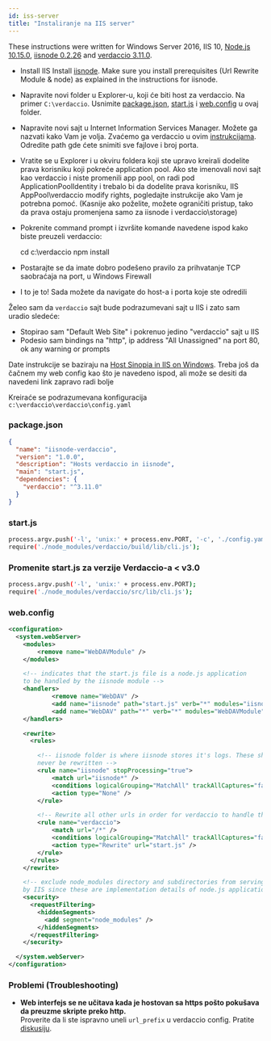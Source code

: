 ```yaml
---
id: iss-server
title: "Instaliranje na IIS server"
---
```

These instructions were written for Windows Server 2016, IIS 10, [Node.js 10.15.0](https://nodejs.org/), [iisnode 0.2.26](https://github.com/Azure/iisnode) and [verdaccio 3.11.0](https://github.com/verdaccio/verdaccio).

- Install IIS Install [iisnode](https://github.com/Azure/iisnode). Make sure you install prerequisites (Url Rewrite Module & node) as explained in the instructions for iisnode.
- Napravite novi folder u Explorer-u, koji će biti host za verdaccio. Na primer `C:\verdaccio`. Usnimite [package.json](#packagejson), [start.js](#startjs) i [web.config](#webconfig) u ovaj folder.
- Napravite novi sajt u Internet Information Services Manager. Možete ga nazvati kako Vam je volja. Zvaćemo ga verdaccio u ovim [instrukcijama](http://www.iis.net/learn/manage/configuring-security/application-pool-identities). Odredite path gde ćete snimiti sve fajlove i broj porta.
- Vratite se u Explorer i u okviru foldera koji ste upravo kreirali dodelite prava korisniku koji pokreće application pool. Ako ste imenovali novi sajt kao verdaccio i niste promenili app pool, on radi pod ApplicationPoolIdentity i trebalo bi da dodelite prava korisniku, IIS AppPool\verdaccio modify rights, pogledajte instrukcije ako Vam je potrebna pomoć. (Kasnije ako poželite, možete ograničiti pristup, tako da prava ostaju promenjena samo za iisnode i verdaccio\storage)
- Pokrenite command prompt i izvršite komande navedene ispod kako biste preuzeli verdaccio:

    cd c:\verdaccio
    npm install
    

- Postarajte se da imate dobro podešeno pravilo za prihvatanje TCP saobraćaja na port, u Windows Firewall
- I to je to! Sada možete da navigate do host-a i porta koje ste odredili

Želeo sam da `verdaccio` sajt bude podrazumevani sajt u IIS i zato sam uradio sledeće:

- Stopirao sam "Default Web Site" i pokrenuo jedino "verdaccio" sajt u IIS
- Podesio sam bindings na "http", ip address "All Unassigned" na port 80, ok any warning or prompts

Date instrukcije se baziraju na [Host Sinopia in IIS on Windows](https://gist.github.com/HCanber/4dd8409f79991a09ac75). Treba još da čačnem my web config kao što je navedeno ispod, ali može se desiti da navedeni link zapravo radi bolje

Kreiraće se podrazumevana konfiguracija `c:\verdaccio\verdaccio\config.yaml`

### package.json

```json
{
  "name": "iisnode-verdaccio",
  "version": "1.0.0",
  "description": "Hosts verdaccio in iisnode",
  "main": "start.js",
  "dependencies": {
    "verdaccio": "^3.11.0"
  }
}
```

### start.js

```bash
process.argv.push('-l', 'unix:' + process.env.PORT, '-c', './config.yaml'); 
require('./node_modules/verdaccio/build/lib/cli.js');
```

### Promenite start.js za verzije Verdaccio-a < v3.0

```bash
process.argv.push('-l', 'unix:' + process.env.PORT);
require('./node_modules/verdaccio/src/lib/cli.js');
```

### web.config

```xml
<configuration>
  <system.webServer>
    <modules>
        <remove name="WebDAVModule" />
    </modules>

    <!-- indicates that the start.js file is a node.js application
    to be handled by the iisnode module -->
    <handlers>
            <remove name="WebDAV" />
            <add name="iisnode" path="start.js" verb="*" modules="iisnode" resourceType="Unspecified" requireAccess="Execute" />
            <add name="WebDAV" path="*" verb="*" modules="WebDAVModule" resourceType="Unspecified" requireAccess="Execute" />
    </handlers>

    <rewrite>
      <rules>

        <!-- iisnode folder is where iisnode stores it's logs. These should
        never be rewritten -->
        <rule name="iisnode" stopProcessing="true">
            <match url="iisnode*" />
            <conditions logicalGrouping="MatchAll" trackAllCaptures="false" />
            <action type="None" />
        </rule>

        <!-- Rewrite all other urls in order for verdaccio to handle these -->
        <rule name="verdaccio">
            <match url="/*" />
            <conditions logicalGrouping="MatchAll" trackAllCaptures="false" />
            <action type="Rewrite" url="start.js" />
        </rule>
      </rules>
    </rewrite>

    <!-- exclude node_modules directory and subdirectories from serving
    by IIS since these are implementation details of node.js applications -->
    <security>
      <requestFiltering>
        <hiddenSegments>
          <add segment="node_modules" />
        </hiddenSegments>
      </requestFiltering>
    </security>

  </system.webServer>
</configuration>
```

### Problemi (Troubleshooting)

- **Web interfejs se ne učitava kada je hostovan sa https pošto pokušava da preuzme skripte preko http.**  
    Proverite da li ste ispravno uneli `url_prefix` u verdaccio config. Pratite [diskusiju](https://github.com/verdaccio/verdaccio/issues/622).